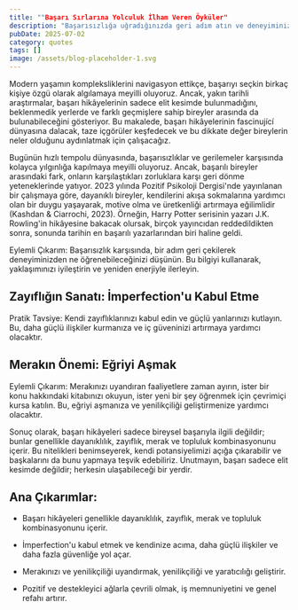 ```yaml
---
title: ""Başarı Sırlarına Yolculuk İlham Veren Öyküler"
description: "Başarısızlığa uğradığınızda geri adım atın ve deneyiminizden ne öğrenebileceğinizi yansıtın. Bu b..."
pubDate: 2025-07-02
category: quotes
tags: []
image: /assets/blog-placeholder-1.svg
---
```


Modern yaşamın kompleksliklerini navigasyon ettikçe, başarıyı seçkin birkaç kişiye özgü olarak algılamaya meyilli oluyoruz. Ancak, yakın tarihli araştırmalar, başarı hikâyelerinin sadece elit kesimde bulunmadığını, beklenmedik yerlerde ve farklı geçmişlere sahip bireyler arasında da bulunabileceğini gösteriyor. Bu makalede, başarı hikâyelerinin fascinující dünyasına dalacak, taze içgörüler keşfedecek ve bu dikkate değer bireylerin neler olduğunu aydınlatmak için çalışacağız.

Bugünün hızlı tempolu dünyasında, başarısızlıklar ve gerilemeler karşısında kolayca yılgınlığa kapılmaya meyilli oluyoruz. Ancak, başarılı bireyler arasındaki fark, onların karşılaştıkları zorluklara karşı geri dönme yeteneklerinde yatıyor. 2023 yılında Pozitif Psikoloji Dergisi'nde yayınlanan bir çalışmaya göre, dayanıklı bireyler, kendilerini akışa sokmalarına yardımcı olan bir duygu yaşayarak, motive olma ve üretkenliği artırmaya eğilimlidir (Kashdan & Ciarrochi, 2023). Örneğin, Harry Potter serisinin yazarı J.K. Rowling'in hikâyesine bakacak olursak, birçok yayıncıdan reddedildikten sonra, sonunda tarihin en başarılı yazarlarından biri haline geldi.

Eylemli Çıkarım: Başarısızlık karşısında, bir adım geri çekilerek deneyiminizden ne öğrenebileceğinizi düşünün. Bu bilgiyi kullanarak, yaklaşımınızı iyileştirin ve yeniden enerjiyle ilerleyin.

## Zayıflığın Sanatı: İmperfection'u Kabul Etme

Pratik Tavsiye: Kendi zayıflıklarınızı kabul edin ve güçlü yanlarınızı kutlayın. Bu, daha güçlü ilişkiler kurmanıza ve iç güveninizi artırmaya yardımcı olacaktır.

## Merakın Önemi: Eğriyi Aşmak

Eylemli Çıkarım: Merakınızı uyandıran faaliyetlere zaman ayırın, ister bir konu hakkındaki kitabınızı okuyun, ister yeni bir şey öğrenmek için çevrimiçi kursa katılın. Bu, eğriyi aşmanıza ve yenilikçiliği geliştirmenize yardımcı olacaktır.

Sonuç olarak, başarı hikâyeleri sadece bireysel başarıyla ilgili değildir; bunlar genellikle dayanıklılık, zayıflık, merak ve topluluk kombinasyonunu içerir. Bu nitelikleri benimseyerek, kendi potansiyelimizi açığa çıkarabilir ve başkalarını da bunu yapmaya teşvik edebiliriz. Unutmayın, başarı sadece elit kesimde değildir; herkesin ulaşabileceği bir yerdir.

## Ana Çıkarımlar:

* Başarı hikâyeleri genellikle dayanıklılık, zayıflık, merak ve topluluk kombinasyonunu içerir.

* İmperfection'u kabul etmek ve kendinize acıma, daha güçlü ilişkiler ve daha fazla güvenliğe yol açar.

* Merakınızı ve yenilikçiliği uyandırmak, yenilikçiliği ve yaratıcılığı geliştirir.

* Pozitif ve destekleyici ağlarla çevrili olmak, iş memnuniyetini ve genel refahı artırır.